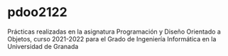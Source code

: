 # pdoo2122
Prácticas realizadas en la asignatura Programación y Diseño Orientado a Objetos, curso 2021-2022 para el Grado de Ingeniería Informática en la Universidad de Granada 
